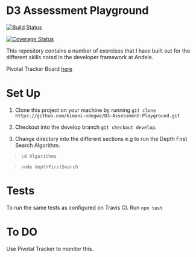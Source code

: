 # D3 Assessment Playground

[![Build Status](https://travis-ci.org/kimani-ndegwa/D3-Assessment-Playground.svg?branch=setup-tdd)](https://travis-ci.org/kimani-ndegwa/D3-Assessment-Playground)

[![Coverage Status](https://coveralls.io/repos/github/kimani-ndegwa/D3-Assessment-Playground/badge.svg?branch=setup-tdd)](https://coveralls.io/github/kimani-ndegwa/D3-Assessment-Playground?branch=setup-tdd)

This repository contains a number of exercises that I have built out for the different skills noted in the developer framework at Andela.

Pivotal Tracker Board [here]("https://www.pivotaltracker.com/n/projects/2175602")
# Set Up

1. Clone this project on your machine by running `git clone https://github.com/kimani-ndegwa/D3-Assessment-Playground.git`

2. Checkout into the develop branch `git checkout develop`.

3. Change directory into the different sections e.g to run the Depth First Search Algorithm.

> `cd Algorithms`

> `node depthFirstSearch`

# Tests

To run the same tests as configured on Travis CI. Run `npm test`

# To DO

Use Pivotal Tracker to monitor this.